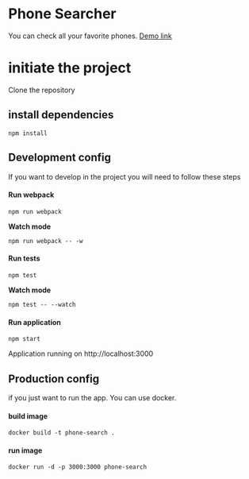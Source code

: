 # Phone Searcher

You can check all your favorite phones. [Demo link](https://phone-searcher-kdrbslrogk.now.sh/)

# initiate the project

Clone the repository

## install dependencies

```
npm install
```

## Development config

If you want to develop in the project you will need to follow these steps

#### Run webpack

```
npm run webpack
```

**Watch mode**

```
npm run webpack -- -w
```

#### Run tests

```
npm test
```

**Watch mode**

```
npm test -- --watch
```

#### Run application

```
npm start
```

Application running on http://localhost:3000

## Production config

if you just want to run the app. You can use docker.

#### build image

```
docker build -t phone-search .
```

#### run image

```
docker run -d -p 3000:3000 phone-search
```
